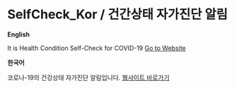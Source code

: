 # SelfCheck_Kor / 건간상태 자가진단 알림

**English**

It is Health Condition Self-Check for COVID-19
[Go to Website](https://kor-selfcheck.kro.kr/)

**한국어**

코로나-19의 건강상태 자가진단 알림입니다.
[웹사이트 바로가기](https://kor-selfcheck.kro.kr/)
